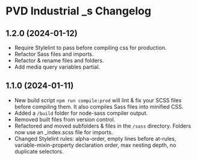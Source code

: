 # PVD Industrial _s Changelog

## 1.2.0 (2024-01-12)
- Require Stylelint to pass before compiling css for production.
- Refactor Sass files and imports.
- Refactor & rename files and folders.
- Add media query variables partial.

## 1.1.0 (2024-01-11)
- New build script `npm run compile:prod` will lint & fix your SCSS files before compiling them. It also compiles Sass files into minified CSS.
- Added a `/build` folder for node-sass compiler output.
- Removed built files from version control.
- Refactored and moved subfolders & files in the `/sass` directory. Folders now use an _index.scss file for imports.
- Changed Stylelint rules: alpha-order, empty lines before at-rules, variable-mixin-property declaration order, max nesting depth, no duplicate selectors.

